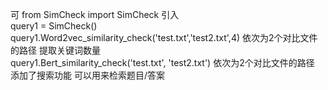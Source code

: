 可 from  SimCheck import  SimCheck 引入  
query1 = SimCheck()  
query1.Word2vec_similarity_check('test.txt','test2.txt',4) 依次为2个对比文件的路径 提取关键词数量  
query1.Bert_similarity_check('test.txt', 'test2.txt') 依次为2个对比文件的路径  
添加了搜索功能 可以用来检索题目/答案    
